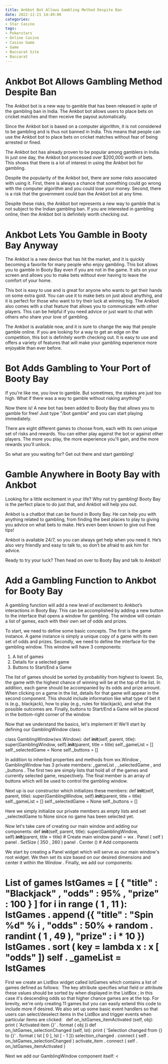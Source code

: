 ```yaml
---
title: Ankbot Bot Allows Gambling Method Despite Ban
date: 2022-11-21 14:49:06
categories:
- Star Casino
tags:
- Pokerstars
- Online Casino
- Casino Game
- Game
- Baccarat Site
- Baccarat
---
```



#  Ankbot Bot Allows Gambling Method Despite Ban

The Ankbot bot is a new way to gamble that has been released in spite of the gambling ban in India. The Ankbot bot allows users to place bets on cricket matches and then receive the payout automatically.

Since the Ankbot bot is based on a computer algorithm, it is not considered to be gambling and is thus not banned in India. This means that people can use the Ankbot bot to place bets on cricket matches without fear of being arrested or fined.

The Ankbot bot has already proven to be popular among gamblers in India. In just one day, the Ankbot bot processed over $200,000 worth of bets. This shows that there is a lot of interest in using the Ankbot bot for gambling.

Despite the popularity of the Ankbot bot, there are some risks associated with using it. First, there is always a chance that something could go wrong with the computer algorithm and you could lose your money. Second, there is a risk that the government could ban the Ankbot bot at any time.

Despite these risks, the Ankbot bot represents a new way to gamble that is not subject to the Indian gambling ban. If you are interested in gambling online, then the Ankbot bot is definitely worth checking out.

#  Ankbot Lets You Gamble in Booty Bay Anyway

The Ankbot is a new device that has hit the market, and it is quickly becoming a favorite for many people who enjoy gambling. This bot allows you to gamble in Booty Bay even if you are not in the game. It sits on your screen and allows you to make bets without ever having to leave the comfort of your home.

This bot is easy to use and is great for anyone who wants to get their hands on some extra gold. You can use it to make bets on just about anything, and it is perfect for those who want to try their luck at winning big. The Ankbot also comes with a chat feature that allows you to communicate with other players. This can be helpful if you need advice or just want to chat with others who share your love of gambling.

The Ankbot is available now, and it is sure to change the way that people gamble online. If you are looking for a way to get an edge on the competition, this bot is definitely worth checking out. It is easy to use and offers a variety of features that will make your gambling experience more enjoyable than ever before.

#  Bot Adds Gambling to Your Port of Booty Bay 

If you're like me, you love to gamble. But sometimes, the stakes are just too high. What if there was a way to gamble without risking anything?

Now there is! A new bot has been added to Booty Bay that allows you to gamble for free! Just type "/bot gamble" and you can start playing immediately.

There are eight different games to choose from, each with its own unique set of risks and rewards. You can either play against the bot or against other players. The more you play, the more experience you'll gain, and the more rewards you'll unlock.

So what are you waiting for? Get out there and start gambling!

#  Gamble Anywhere in Booty Bay with Ankbot 

Looking for a little excitement in your life? Why not try gambling! Booty Bay is the perfect place to do just that, and Ankbot will help you out.

Ankbot is a chatbot that can be found in Booty Bay. He can help you with anything related to gambling, from finding the best places to play to giving you advice on what bets to make. He’s even been known to give out free tips!

Ankbot is available 24/7, so you can always get help when you need it. He’s also very friendly and easy to talk to, so don’t be afraid to ask him for advice.

Ready to try your luck? Then head on over to Booty Bay and talk to Ankbot!

#  Add a Gambling Function to Ankbot for Booty Bay

A gambling function will add a new level of excitement to Ankbot’s interactions in Booty Bay. This can be accomplished by adding a new button to the interface that opens a window for gambling. The window will contain a list of games, each with their own set of odds and prizes.

To start, we need to define some basic concepts. The first is the game instance. A game instance is simply a unique copy of a game with its own set of odds and prizes. Secondly, we need to define the interface for the gambling window. This window will have 3 components:

1) A list of games
2) Details for a selected game
3) Buttons to Start/End a Game



 
The list of games should be sorted by probability from highest to lowest. So, the game with the highest chance of winning will be at the top of the list. In addition, each game should be accompanied by its odds and prize amount. When clicking on a game in the list, details for that game will appear in the second component. This should include information like what type of bet it is (e.g., blackjack), how to play (e.g., rules for blackjack), and what the possible outcomes are. Finally, buttons to Start/End a Game will be placed in the bottom-right corner of the window.

Now that we understand the basics, let's implement it! We'll start by defining our GamblingWindow class:

class GamblingWindow(wx.Window): def __init__(self, parent, title): super(GamblingWindow, self).__init__(parent, title = title) self._gameList = [] self._selectedGame = None self._buttons = [] 

  In addition to inherited properties and methods from wx.Window , GamblingWindow has 3 private members: _gameList , _selectedGame , and _buttons . The first two are simply lists that hold all of the games and currently selected game, respectively. The final member is an array of buttons which will be used to control the gambling window. 

 Next up is our constructor which initializes these members: def __init__(self, parent, title): super(GamblingWindow, self).__init__(parent, title = title) self._gameList = [] self._selectedGame = None self._buttons = []

  Here we simply initialize our private members as empty lists and set _selectedGame to None since no game has been selected yet. 

 Now let's take care of creating our main window and adding our components: def __init__(self, parent, title): super(GamblingWindow, self).__init__(parent, title = title) # Create main window panel = wx . Panel ( self ) panel . SetSize ( 350 , 260 ) panel . Center () # Add components 

  We start by creating a Panel widget which will serve as our main window's root widget. We then set its size based on our desired dimensions and center it within the Window . Finally, we add our components: 

  # List of games lstGames = [ { "title" : "Blackjack" , "odds" : 95% , "prize" : 100 } ] for i in range ( 1 , 11 ): lstGames . append ({ "title" : "Spin %d" % i , "odds" : 50% + random . randint ( 1 , 49 ), "prize" : i * 10 }) lstGames . sort ( key = lambda x : x [ "odds" ]) self . _gameList = lstGames

  First we create an ListBox widget called lstGames which contains a list of games defined as follows:  The key attribute specifies what field or attribute these values should be sorted by when displayed in the ListBox ; in this case it's descending odds so that higher chance games are at the top. For brevity, we're only creating 11 games but you can easily extend this code to include more if desired. We also set up some basic event handlers so that users can select/deselect items in the ListBox and trigger events when particular items are clicked:  
def on_lstGames_itemActivated (self, obj): print ( 'Activated item {}' . format ( obj )) def on_lstGames_selectionChanged (self, lst): print ( 'Selection changed from {} to {}' . format ( lst [ 0 ], lst [ - 1 ])) selection_changed . connect ( self . on_lstGames_selectionChanged ) activate_item . connect ( self . on_lstGames_itemActivated )

  Next we add our GamblingWindow component itself: <